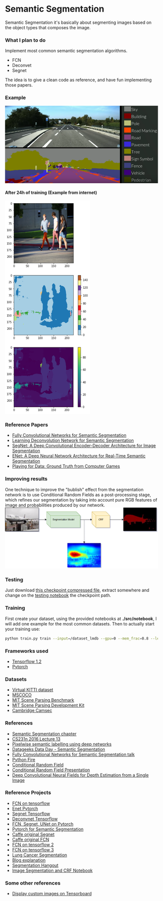 # Semantic Segmentation
Semantic Segmentation it's basically about segmenting images based on the object types that composes the image.

### What I plan to do
Implement most common semantic segmentation algorithms. 
* FCN
* Deconvet
* Segnet

The idea is to give a clean code as reference, and have fun implementing those papers.

### Example
![](docs/imgs/SemanticSegmentation.png)
#### After 24h of training (Example from internet)
![](docs/imgs/Result2Days.png)

### Reference Papers
* [Fully Convolutional Networks for Semantic Segmentation](https://arxiv.org/pdf/1411.4038.pdf)
* [Learning Deconvolution Network for Semantic Segmentation](https://arxiv.org/pdf/1505.04366.pdf)
* [SegNet: A Deep Convolutional
Encoder-Decoder Architecture for Image
Segmentation](https://arxiv.org/pdf/1511.00561.pdf)
* [ENet: A Deep Neural Network Architecture for
Real-Time Semantic Segmentation](https://arxiv.org/pdf/1606.02147.pdf)
* [Playing for Data: Ground Truth from Computer Games](https://arxiv.org/pdf/1608.02192.pdf)

### Improving results
One technique to improve the "bublish" effect from the segmentation network is to use Conditional Random Fields as a post-processing stage, which refines our segmentation by taking into account pure RGB features of image and probabilities produced by our network.
![](docs/imgs/ImprovePerf.png)

### Testing
Just download [this checkpoint compressed file](https://drive.google.com/open?id=0B2RH2qnlKMlEeTBmQnQ2RHVOaEU), extract somewhere and change on the [testing notebook](https://github.com/leonardoaraujosantos/LearnSegmentation/blob/master/src/notebooks/Tensorflow_Segmentation.ipynb) the checkpoint path.

### Training
First create your dataset, using the provided notebooks at __./src/notebook__, I will add one example for the most common datasets. Then to actually start your training use:

```bash
python train.py train --input=/dataset_lmdb --gpu=0 --mem_frac=0.8 --learning_rate_init=0.001
```

### Frameworks used
* [Tensorflow 1.2](https://www.tensorflow.org/)
* [Pytorch](http://pytorch.org/)

### Datasets
* [Virtual KITTI dataset](http://www.xrce.xerox.com/Our-Research/Computer-Vision/Proxy-Virtual-Worlds)
* [MSCOCO](http://mscoco.org/home/)
* [MIT Scene Parsing Benchmark](http://sceneparsing.csail.mit.edu/)
* [MIT Scene Parsing Development Kit](https://github.com/CSAILVision/sceneparsing)
* [Cambridge Camsec](http://mi.eng.cam.ac.uk/research/projects/VideoRec/CamSeq01/)

### References
* [Semantic Segmentation chapter](https://leonardoaraujosantos.gitbooks.io/artificial-inteligence/content/image_segmentation.html)
* [CS231n 2016 Lecture 13](https://www.youtube.com/watch?v=ByjaPdWXKJ4)
* [Pixelwise semantic labelling using deep networks](https://www.youtube.com/watch?v=1oXjVyrIaxg)
* [Datageeks Data Day - Semantic Segmentation](https://www.youtube.com/watch?v=kgXc-XTyu-w)
* [Fully Convolutional Networks for Semantic Segmentation talk](http://techtalks.tv/talks/fully-convolutional-networks-for-semantic-segmentation/61606/)
* [Python Fire](https://github.com/google/python-fire/blob/master/doc/guide.md)
* [Conditional Random Field](https://en.wikipedia.org/wiki/Conditional_random_field)
* [Conditional Random Field Presentation](http://www.robots.ox.ac.uk/~davidc/pubs/crfs_jan2015.pdf)
* [Deep Convolutional Neural Fields for Depth Estimation from a Single Image](http://www.cv-foundation.org/openaccess/content_cvpr_2015/papers/Liu_Deep_Convolutional_Neural_2015_CVPR_paper.pdf)

### Reference Projects
* [FCN on tensorflow](https://github.com/shekkizh/FCN.tensorflow)
* [Enet Pytorch](https://gist.github.com/ndronen/19154831c2049a69e8d53dea8cf3e744)
* [Segnet Tensorflow](https://github.com/andreaazzini/segnet)
* [Deconvnet Tensorflow](https://github.com/fabianbormann/Tensorflow-DeconvNet-Segmentation)
* [FCN, Segnet, UNet on Pytorch](https://github.com/bodokaiser/piwise)
* [Pytorch for Semantic Segmentation](https://github.com/ycszen/pytorch-ss)
* [Caffe original Segnet](https://github.com/alexgkendall/caffe-segnet)
* [Caffe original FCN](https://github.com/shelhamer/fcn.berkeleyvision.org)
* [FCN on tensorflow 2](https://github.com/xiaofanglegoc/tensorflow-fcn)
* [FCN on tensorflow 3](https://github.com/MarvinTeichmann/tensorflow-fcn)
* [Lung Cancer Segmentation](https://github.com/topcoderinc/Harvard-HMS-LC-MM1-Public)
* [Blog explanation](http://warmspringwinds.github.io/tensorflow/tf-slim/2017/01/23/fully-convolutional-networks-(fcns)-for-image-segmentation/)
* [Segmentation Hangout](https://github.com/handong1587/handong1587.github.io/blob/master/_posts/deep_learning/2015-10-09-segmentation.md)
* [Image Segmentation and CRF Notebook](https://github.com/warmspringwinds/tensorflow_notes/blob/master/image_segmentation_conditional_random_fields.ipynb)

### Some other references
* [Display custom images on Tensorboard](https://stackoverflow.com/questions/38543850/tensorflow-how-to-display-custom-images-in-tensorboard-e-g-matplotlib-plots)
